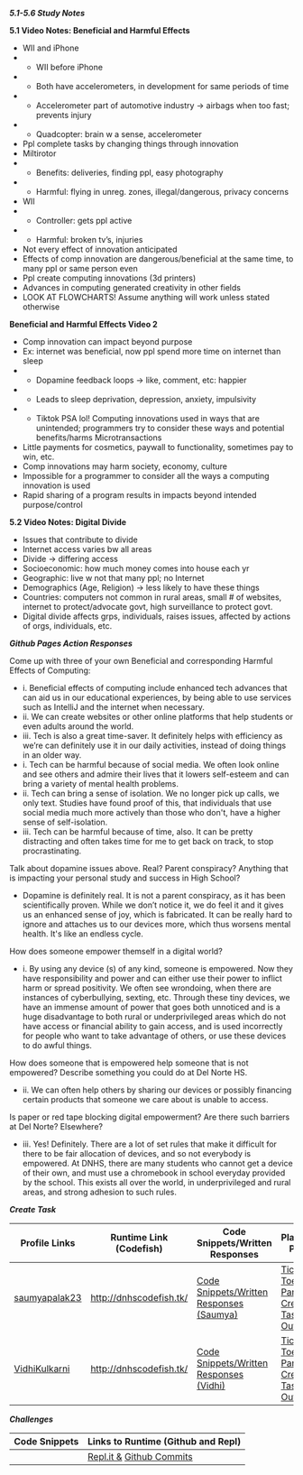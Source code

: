 **_5.1-5.6 Study Notes_**

**5.1 Video Notes: Beneficial and Harmful Effects**
* WII and iPhone
* * WII before iPhone
* * Both have accelerometers, in development for same periods of time
* * Accelerometer part of automotive industry → airbags when too fast; prevents injury
* * Quadcopter: brain w a sense, accelerometer
* Ppl complete tasks by changing things through innovation
* Miltirotor
* * Benefits: deliveries, finding ppl, easy photography
* * Harmful: flying in unreg. zones, illegal/dangerous, privacy concerns
* WII
* * Controller: gets ppl active
* * Harmful: broken tv’s, injuries
* Not every effect of innovation anticipated
* Effects of comp innovation are dangerous/beneficial at the same time, to many ppl or same person even
* Ppl create computing innovations (3d printers)
* Advances in computing generated creativity in other fields
* LOOK AT FLOWCHARTS! Assume anything will work unless stated otherwise

**Beneficial and Harmful Effects Video 2**
* Comp innovation can impact beyond purpose
* Ex: internet was beneficial, now ppl spend more time on internet than sleep
* * Dopamine feedback loops → like, comment, etc: happier
* * Leads to sleep deprivation, depression, anxiety, impulsivity
* * Tiktok PSA lol!
Computing innovations used in ways that are unintended; programmers try to consider these ways and potential benefits/harms
Microtransactions
* Little payments for cosmetics, paywall to functionality, sometimes pay to win, etc.
* Comp innovations may harm society, economy, culture
* Impossible for a programmer to consider all the ways a computing innovation is used
* Rapid sharing of a program results in impacts beyond intended purpose/control


**5.2 Video Notes: Digital Divide**
* Issues that contribute to divide
* Internet access varies bw all areas
* Divide → differing access
* Socioeconomic: how much money comes into house each yr
* Geographic: live  w not that many ppl; no Internet
* Demographics (Age, Religion) → less likely to have these things
* Countries: computers not common in rural areas, small # of websites, internet to protect/advocate govt, high surveillance to protect govt.
* Digital divide affects grps, individuals, raises issues, affected by actions of orgs, individuals, etc.


**_Github Pages Action Responses_**

Come up with three of your own Beneficial and corresponding Harmful Effects of Computing:
*  i. Beneficial effects of computing include enhanced tech advances that can aid us in our educational experiences, by being able to use services such as IntelliJ and the internet when necessary. 
*  ii. We can create websites or other online platforms that help students or even adults around the world.
*  iii. Tech is also a great time-saver. It definitely helps with efficiency as we’re can definitely use it in our daily activities, instead of doing things in an older way.
*  i. Tech can be harmful because of social media. We often look online and see others and admire their lives that it lowers self-esteem and can bring a variety of mental health problems.
*  ii. Tech can bring a sense of isolation. We no longer pick up calls, we only text. Studies have found proof of this, that individuals that use social media much more actively than those who don't, have a higher sense of self-isolation.
*  iii. Tech can be harmful because of time, also. It can be pretty distracting and often takes time for me to get back on track, to stop procrastinating.

Talk about dopamine issues above. Real? Parent conspiracy? Anything that is impacting your personal study and success in High School?
* Dopamine is definitely real. It is not a parent conspiracy, as it has been scientifically proven. While we don’t notice it, we do feel it and it gives us an enhanced sense of joy, which is fabricated. It can be really hard to ignore and attaches us to our devices more, which thus worsens mental health. It's like an endless cycle.

How does someone empower themself in a digital world?
*  i. By using any device (s) of any kind, someone is empowered. Now they have responsibility and power and can either use their power to inflict harm or spread positivity. We often see wrondoing, when there are instances of cyberbullying, sexting, etc. Through these tiny devices, we have an immense amount of power that goes both unnoticed and is a huge disadvantage to both rural or underprivileged areas which do not have access or financial ability to gain access, and is used incorrectly for people who want to take advantage of others, or use these devices to do awful things. 

How does someone that is empowered help someone that is not empowered? Describe something you could do at Del Norte HS.
*  ii. We can often help others by sharing our devices or possibly financing certain products that someone we care about is unable to access.

Is paper or red tape blocking digital empowerment? Are there such barriers at Del Norte? Elsewhere?
*  iii. Yes! Definitely. There are a lot of set rules that make it difficult for there to be fair allocation of devices, and so not everybody is empowered. At DNHS, there are many students who cannot get a device of their own, and must use a chromebook in school everyday provided by the school. This exists all over the world, in underprivileged and rural areas, and strong adhesion to such rules.





**_Create Task_**

|Profile Links | Runtime Link (Codefish) | Code Snippets/Written Responses | Planning Page |
| --------------- | --------------- | -------------------------------------- | --------------|
|  <a href="https://github.com/saumyapalk23" target="_blank">saumyapalak23</a> | http://dnhscodefish.tk/ |<a href="https://github.com/arushi10/codefish/wiki/Written-Response-And-Video-(Create-Task)---Saumya" target="_blank">Code Snippets/Written Responses (Saumya)</a> |<a href = "https://github.com/arushi10/codefish/wiki/Vidhi-and-Saumya-Create-Task:--Tic-Tac-Toe" target = "_blank"> Tic Tac Toe Partner Create Task Outline
|<a href="https://github.com/VidhiKulkarni" target="_blank">VidhiKulkarni</a> |http://dnhscodefish.tk/| <a href="https://github.com/arushi10/codefish/wiki/Vidhi---Written-Create-Task" target="_blank">Code Snippets/Written Responses (Vidhi)</a> |<a href = "https://github.com/arushi10/codefish/wiki/Vidhi-and-Saumya-Create-Task:--Tic-Tac-Toe" target = "_blank"> Tic Tac Toe Partner Create Task Outline | |
  
  
  

**_Challenges_**
  
| Code Snippets | Links to Runtime (Github and Repl)
| --------------- | --------------------------------- | 
|  | <a href="https://replit.com/join/afjdfnnhak-saumyapalak" target="_blank">Repl.it &</a>   <a href="https://github.com/sarayu-pr11/saas/commit/9e1e93a73865b5de75014f07e9dc212a8dd49151" target="_blank">Github Commits</a> |
